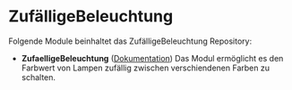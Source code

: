 # ZufälligeBeleuchtung

Folgende Module beinhaltet das ZufälligeBeleuchtung Repository:

- __ZufaelligeBeleuchtung__ ([Dokumentation](ZufaelligeBeleuchtung))
	Das Modul ermöglicht es den Farbwert von Lampen zufällig zwischen verschiendenen Farben zu schalten.